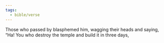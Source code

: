 ```yaml
---
tags:
  - bible/verse
---
```

Those who passed by blasphemed him, wagging their heads and saying, “Ha! You who destroy the temple and build it in three days,